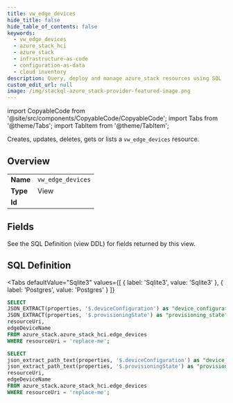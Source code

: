 ```yaml
--- 
title: vw_edge_devices
hide_title: false
hide_table_of_contents: false
keywords:
  - vw_edge_devices
  - azure_stack_hci
  - azure_stack
  - infrastructure-as-code
  - configuration-as-data
  - cloud inventory
description: Query, deploy and manage azure_stack resources using SQL
custom_edit_url: null
image: /img/stackql-azure_stack-provider-featured-image.png
---
```


import CopyableCode from '@site/src/components/CopyableCode/CopyableCode';
import Tabs from '@theme/Tabs';
import TabItem from '@theme/TabItem';

Creates, updates, deletes, gets or lists a <code>vw_edge_devices</code> resource.

## Overview
<table><tbody>
<tr><td><b>Name</b></td><td><code>vw_edge_devices</code></td></tr>
<tr><td><b>Type</b></td><td>View</td></tr>
<tr><td><b>Id</b></td><td><CopyableCode code="azure_stack.azure_stack_hci.vw_edge_devices" /></td></tr>
</tbody></table>

## Fields

See the SQL Definition (view DDL) for fields returned by this view.

## SQL Definition

<Tabs
defaultValue="Sqlite3"
values={[
{ label: 'Sqlite3', value: 'Sqlite3' },
{ label: 'Postgres', value: 'Postgres' }
]}
>
<TabItem value="Sqlite3">

```sql
SELECT
JSON_EXTRACT(properties, '$.deviceConfiguration') as "device_configuration",
JSON_EXTRACT(properties, '$.provisioningState') as "provisioning_state",
resourceUri,
edgeDeviceName
FROM azure_stack.azure_stack_hci.edge_devices
WHERE resourceUri = 'replace-me';
```

</TabItem>
<TabItem value="Postgres">

```sql
SELECT
json_extract_path_text(properties, '$.deviceConfiguration') as "device_configuration",
json_extract_path_text(properties, '$.provisioningState') as "provisioning_state",
resourceUri,
edgeDeviceName
FROM azure_stack.azure_stack_hci.edge_devices
WHERE resourceUri = 'replace-me';
```

</TabItem>
</Tabs>
